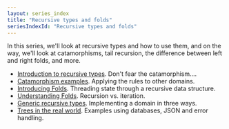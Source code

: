 ```yaml
---
layout: series_index
title: "Recursive types and folds"
seriesIndexId: "Recursive types and folds"
---
```


In this series, we'll look at recursive types and how to use them, and on the way, we'll look at
catamorphisms, tail recursion, the difference between left and right folds, and more.


* [Introduction to recursive types](../posts/recursive-types-and-folds.md). Don't fear the catamorphism....
* [Catamorphism examples](../posts/recursive-types-and-folds-1b.md). Applying the rules to other domains.
* [Introducing Folds](../posts/recursive-types-and-folds-2.md). Threading state through a recursive data structure.
* [Understanding Folds](../posts/recursive-types-and-folds-2b.md). Recursion vs. iteration.
* [Generic recursive types](../posts/recursive-types-and-folds-3.md). Implementing a domain in three ways.
* [Trees in the real world](../posts/recursive-types-and-folds-3b.md). Examples using databases, JSON and error handling.

